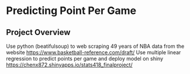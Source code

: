 # Predicting Point Per Game 

## Project Overview

Use python (beatifulsoup) to web scraping 49 years of NBA data from the website https://www.basketball-reference.com/draft/
Use multiple linear regression to predict points per game and deploy model on shiny 
https://chenx872.shinyapps.io/stats418_finalproject/

